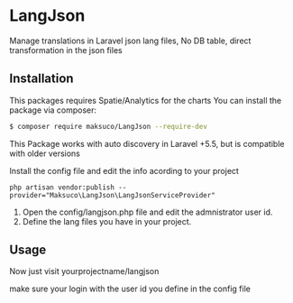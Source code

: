 # LangJson

Manage translations in Laravel json lang files, No DB table, direct transformation in the json files


## Installation

This packages requires Spatie/Analytics for the charts
You can install the package via composer:
``` bash
$ composer require maksuco/LangJson --require-dev
```
This Package works with auto discovery in Laravel +5.5, but is compatible with older versions

Install the config file and edit the info acording to your project
```
php artisan vendor:publish --provider="Maksuco\LangJson\LangJsonServiceProvider"
```
1. Open the config/langjson.php file and edit the admnistrator user id.
2. Define the lang files you have in your project.


## Usage
Now just visit yourprojectname/langjson

make sure your login with the user id you define in the config file


